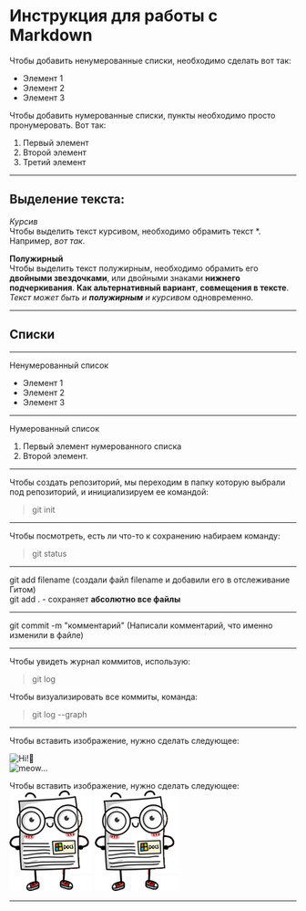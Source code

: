 
 # Инструкция для работы с Markdown 



  Чтобы добавить ненумерованные списки, необходимо сделать вот так: 
  * Элемент 1
  * Элемент 2 
  * Элемент 3 

  Чтобы добавить нумерованные списки, пункты необходимо просто пронумеровать. Вот так:  
  1. Первый элемент 
  2. Второй элемент 
  3. Третий элемент  

---------------------------------

  ## Выделение текста:   

*Курсив*  
Чтобы выделить текст курсивом, необходимо обрамить текст *.  
Например, *вот так*.  


**Полужирный**  
Чтобы выделить текст полужирным, необходимо обрамить его **двойными звездочками**, или двойными знаками __нижнего подчеркивания__.   **Как альтернативный вариант**, __совмещения в тексте__.  
_Текст может быть и **полужирным** и курсивом_ одновременно.   

---------------------------------

## Списки  

--------------------------------- 

Ненумерованный список
* Элемент 1 
* Элемент 2 
* Элемент 3 

---------------------------------

Нумерованный список
1. Первый элемент нумерованного списка
2. Второй элемент. 

--------------------------------- 

Чтобы создать репозиторий, мы переходим в папку которую выбрали под репозиторий, и инициализируем ее командой:  
>git init  

---------------------------------

Чтобы посмотреть, есть ли что-то к сохранению набираем команду:  
>git status  

---------------------------------

git add filename (создали файл filename и добавили его в отслеживание Гитом)  
git add .   -   сохраняет **абсолютно все файлы**  

---------------------------------

git commit -m "комментарий" (Написали комментарий, что именно изменили в файле)  

--------------------------------- 

Чтобы увидеть журнал коммитов, использую:  
> git log  

Чтобы визуализировать все коммиты, команда:  
> git log --graph

---------------------------------  

Чтобы вставить изображение, нужно сделать следующее:  

![](//GIT_education/image.png "Hi!🙂")  
![](//GIT_education/DSC_0758.jpg "meow...")  


Чтобы вставить изображение, нужно сделать следующее:  
![Привет квадратиш](image.png "Hello, I'm a student!")
![Привет квадратиш](image.png "Oh! Me to!🙂") 
_________________________________